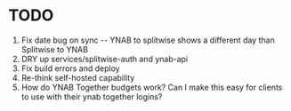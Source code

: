 # TODO

1. Fix date bug on sync -- YNAB to splitwise shows a different day than Splitwise to YNAB
1. DRY up services/splitwise-auth and ynab-api
1. Fix build errors and deploy
1. Re-think self-hosted capability
1. How do YNAB Together budgets work? Can I make this easy for clients to use with their ynab together logins?